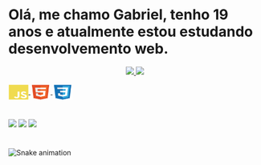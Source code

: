 # Olá, me chamo Gabriel, tenho 19 anos e atualmente estou estudando desenvolvemento web.

<div align="center">
  <a href="[https://github.com/rafaballerini](https://github.com/GabrielSampa1o)">
  <img height="180em" src="https://github-readme-stats.vercel.app/api?username=GabrielSampa1o&show_icons=true&theme=dracula&include_all_commits=true&count_private=true"/>
  <img height="180em" src="https://github-readme-stats.vercel.app/api/top-langs/?username=GabrielSampa1o&layout=compact&langs_count=7&theme=dracula"/>
</div>
  
  <div style="display: inline_block">
<br>
  <img align="center" alt="biel-Js" height="30" width="40" src="https://raw.githubusercontent.com/devicons/devicon/master/icons/javascript/javascript-plain.svg">
  <img align="center" alt="biel-HTML" height="30" width="40" src="https://raw.githubusercontent.com/devicons/devicon/master/icons/html5/html5-original.svg">
  <img align="center" alt="biel-CSS" height="30" width="40" src="https://raw.githubusercontent.com/devicons/devicon/master/icons/css3/css3-original.svg">
</div>
  
# #
  
  <div>
  <a href="https://www.instagram.com/bielsampayo/" target="_blank"><img src="https://img.shields.io/badge/-Instagram-%23E4405F?style=for-the-badge&logo=instagram&logoColor=white" target="_blank"></a> 
  <a href = "mailto:gabrielsilvasampaio361@gmail.com"><img src="https://img.shields.io/badge/-Gmail-%23333?style=for-the-badge&logo=gmail&logoColor=white" target="_blank"></a>
  <a href="https://www.linkedin.com/in/gabriel-silva-sampaio-727956217/" target="_blank"><img src="https://img.shields.io/badge/-LinkedIn-%230077B5?style=for-the-badge&logo=linkedin&logoColor=white" target="_blank"></a> 
  </div>
  
  # #
  
![Snake animation](https://github.com/GabrielSampa1o/GabrielSampa1o/blob/output/github-contribution-grid-snake.svg)
